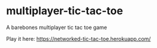 # multiplayer-tic-tac-toe
A barebones multiplayer tic tac toe game

Play it here: https://networked-tic-tac-toe.herokuapp.com/
